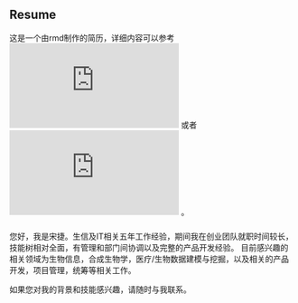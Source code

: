 
##  Resume 

这是一个由rmd制作的简历，详细内容可以参考 ![简历页面](https://lovivi.github.io/resume_rmd/jianli.html)   或者 ![简历下载](https://lovivi.github.io/resume_rmd/jianli.pdf)   。


### 
您好，我是宋捷。生信及IT相关五年工作经验，期间我在创业团队就职时间较长，技能树相对全面，有管理和部门间协调以及完整的产品开发经验。
目前感兴趣的相关领域为生物信息，合成生物学，医疗/生物数据建模与挖掘，以及相关的产品开发，项目管理，统筹等相关工作。

如果您对我的背景和技能感兴趣，请随时与我联系。
